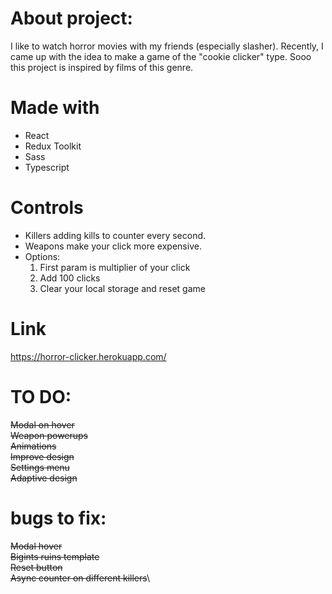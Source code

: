 # About project:

I like to watch horror movies with my friends (especially slasher). Recently, I came up with the idea to make a game of the "cookie clicker" type. 
Sooo this project is inspired by films of this genre.

# Made with
* React
* Redux Toolkit
* Sass
* Typescript

# Controls
* Killers adding kills to counter every second.
* Weapons make your click more expensive.
* Options:
  1. First param is multiplier of your click
  2. Add 100 clicks
  3. Clear your local storage and reset game

# Link

https://horror-clicker.herokuapp.com/

# TO DO:
~~Modal on hover~~\
~~Weapon powerups~~\
~~Animations~~\
~~Improve design~~\
~~Settings menu~~\
~~Adaptive design~~

# bugs to fix:
~~Modal hover~~\
~~Bigints ruins template~~\
~~Reset button~~\
~~Async counter on different killers~~\
